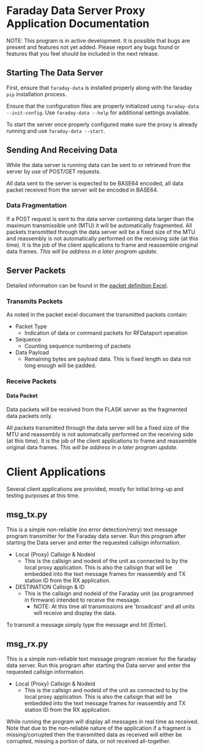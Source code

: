# Faraday Data Server Proxy Application Documentation

NOTE: This program is in active development. It is possible that bugs are present and features not yet added. Please report any bugs found or features that you feel should be included in the next release.

## Starting The Data Server

First, ensure that `faraday-data` is installed properly along with the faraday `pip` installation process.

Ensure that the configuration files are properly initialized using `faraday-data --init-config`. Use `faraday-data --help` for additional settings available.

To start the server once properly configured make sure the proxy is already running and use `faraday-data --start`.

## Sending And Receiving Data
While the data server is running data can be sent to or retrieved from the server by use of POST/GET requests.

All data sent to the server is expected to be BASE64 encoded, all data packet received from the server will be encoded in BASE64.

### Data Fragmentation

If a POST request is sent to the data server containing data larger than the maximum transmissible unit (MTU) it will be automatically fragmented. All packets transmitted through the data server will be a fixed size of the MTU and reassembly is not automatically performed on the receiving side (at this time). It is the job of the client applications to frame and reassemble original data frames. *This will be address in a later program update.*



## Server Packets

Detailed information can be found in the [packet definition Excel](Packets.xlsx).

### Transmits Packets
As noted in the packet excel document the transmitted packets contain:
* Packet Type
  * Indication of data or command packets for RFDataport operation
* Sequence
  * Counting sequence numbering of packets
* Data Payload
  * Remaining bytes are payload data. This is fixed length so data not long enough will be padded.

### Receive Packets

#### Data Packet

Data packets will be received from the FLASK server as the fragmented data packets only.

All packets transmitted through the data server will be a fixed size of the MTU and reassembly is not automatically performed on the receiving side (at this time). It is the job of the client applications to frame and reassemble original data frames. *This will be address in a later program update.*


# Client Applications
Several client applications are provided, mostly for initial bring-up and testing purposes at this time.

## msg_tx.py
This is a simple non-reliable (no error detection/retry) text message program transmitter for the Faraday data server. Run this program after starting the Data server and enter the requested callsign information.

* Local (Proxy) Callsign & Nodeid
  * This is the callsign and nodeid of the unit as connected to by the local proxy application. This is also the callsign that will be embedded into the text message frames for reassembly and TX station ID from the RX application.
* DESTINATION Callsign & ID
  * This is the callsign and nodeid of the Faraday unit (as programmed in firmware) intended to receive the message.
    * NOTE: At this time all transmissions are 'broadcast' and all units will receive and display the data.


To transmit a message simply type the message and hit [Enter].

## msg_rx.py
This is a simple non-reliable text message program receiver for the faraday data server. Run this program after starting the Data server and enter the requested callsign information.

* Local (Proxy) Callsign & Nodeid
  * This is the callsign and nodeid of the unit as connected to by the local proxy application. This is also the callsign that will be embedded into the text message frames for reassembly and TX station ID from the RX application.

While running the program will display all messages in real time as received. Note that due to the non-reliable nature of the application if a fragment is missing/corrupted then the transmitted data as received will either be corrupted, missing a portion of data, or not received all-together.
